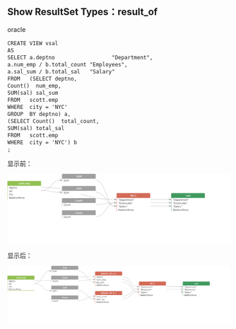 ## Show ResultSet Types：result_of

oracle
```
CREATE VIEW vsal
AS
SELECT a.deptno                  "Department",
a.num_emp / b.total_count "Employees",
a.sal_sum / b.total_sal   "Salary"
FROM   (SELECT deptno,
Count()  num_emp,
SUM(sal) sal_sum
FROM   scott.emp
WHERE  city = 'NYC'
GROUP  BY deptno) a,
(SELECT Count()  total_count,
SUM(sal) total_sal
FROM   scott.emp
WHERE  city = 'NYC') b
;
```

显示前：

![png](../images/rt_result_of_01.png)

显示后：

![png](../images/rt_result_of_02.png)